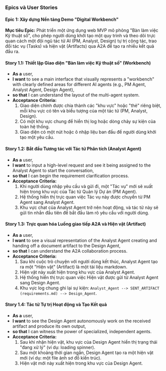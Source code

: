 ### **Epics và User Stories**

#### **Epic 1: Xây dựng Nền tảng Demo "Digital Workbench"**

**Mục tiêu Epic:** Phát triển một ứng dụng web MVP mô phỏng "Bàn làm việc Kỹ thuật số", cho phép người dùng khởi tạo một quy trình và theo dõi trực quan cách một đội ngũ tác tử AI (PM, Analyst, Design) tự trị cộng tác, trao đổi tác vụ (Tasks) và hiện vật (Artifacts) qua A2A để tạo ra nhiều kết quả đầu ra.

#### **Story 1.1: Thiết lập Giao diện "Bàn làm việc Kỹ thuật số" (Workbench)**

* **As a** user,
* **I want** to see a main interface that visually represents a "workbench" with clearly defined areas for different AI agents (e.g., PM Agent, Analyst Agent, Design Agent),
* **so that** I can understand the layout of the multi-agent system.
* **Acceptance Criteria:**
  1. Giao diện chính được chia thành các "khu vực" hoặc "thẻ" riêng biệt, mỗi khu vực có tên và biểu tượng của một tác tử (PM, Analyst, Design).
  2. Có một khu vực chung để hiển thị log hoặc dòng chảy sự kiện của toàn hệ thống.
  3. Giao diện có một nút hoặc ô nhập liệu ban đầu để người dùng khởi tạo một yêu cầu.

#### **Story 1.2: Bắt đầu Tương tác với Tác tử Phân tích (Analyst Agent)**

* **As a** user,
* **I want** to input a high-level request and see it being assigned to the Analyst Agent to start the conversation,
* **so that** I can begin the requirement clarification process.
* **Acceptance Criteria:**
  1. Khi người dùng nhập yêu cầu và gửi đi, một "Tác vụ" mới sẽ xuất hiện trong khu vực của Tác tử Quản lý Dự án (PM Agent).
  2. Hệ thống hiển thị trực quan việc Tác vụ này được chuyển từ PM Agent sang Analyst Agent.
  3. Khu vực chat của Analyst Agent trở nên hoạt động, và tác tử này sẽ gửi tin nhắn đầu tiên để bắt đầu làm rõ yêu cầu với người dùng.

#### **Story 1.3: Trực quan hóa Luồng giao tiếp A2A và Hiện vật (Artifact)**

* **As a** user,
* **I want** to see a visual representation of the Analyst Agent creating and handing off a document artifact to the Design Agent,
* **so that** I can understand the A2A collaboration process.
* **Acceptance Criteria:**
  1. Sau khi cuộc trò chuyện với người dùng kết thúc, Analyst Agent tạo ra một "Hiện vật" (Artifact) là một tài liệu markdown.
  2. Hiện vật này xuất hiện trong khu vực của Analyst Agent.
  3. Hệ thống hiển thị trực quan việc Hiện vật được gửi từ Analyst Agent sang Design Agent.
  4. Khu vực log chung ghi lại sự kiện: `Analyst_Agent --> SENT_ARTIFACT (requirements.md) --> Design_Agent`.

#### **Story 1.4: Tác tử Tự trị Hoạt động và Tạo Kết quả**

* **As a** user,
* **I want** to see the Design Agent autonomously work on the received artifact and produce its own output,
* **so that** I can witness the power of specialized, independent agents.
* **Acceptance Criteria:**
  1. Sau khi nhận hiện vật, khu vực của Design Agent hiển thị trạng thái "đang xử lý" (ví dụ: loading spinner).
  2. Sau một khoảng thời gian ngắn, Design Agent tạo ra một hiện vật mới (ví dụ: một file ảnh sơ đồ kiến trúc).
  3. Hiện vật mới này xuất hiện trong khu vực của Design Agent.
